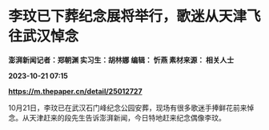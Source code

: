 # 李玟已下葬纪念展将举行，歌迷从天津飞往武汉悼念
**澎湃新闻记者：郑朝渊 实习生：胡林娜 编辑： 忻燕 素材来源： 相关人士**

**2023-10-21 07:15**

**https://m.thepaper.cn/detail/25012727**

10月21日，李玟已在武汉石门峰纪念公园安葬，现场有很多歌迷手捧鲜花前来悼念。从天津赶来的段先生告诉澎湃新闻，今日特地赶来纪念偶像李玟。